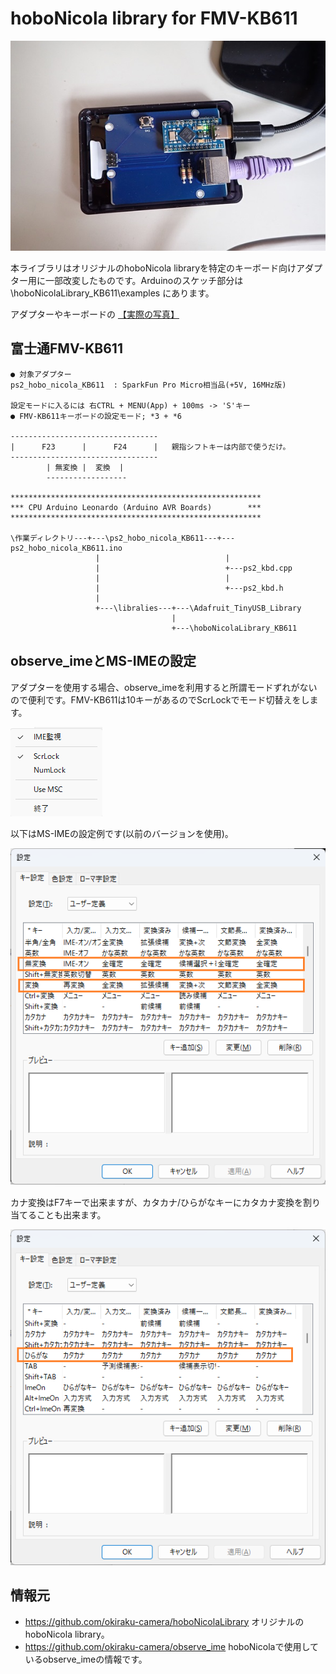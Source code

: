 # hoboNicola library for FMV-KB611

![](assets/images/PS2_adapter.jpg)

本ライブラリはオリジナルのhoboNicola libraryを特定のキーボード向けアダプター用に一部改変したものです。Arduinoのスケッチ部分は \hoboNicolaLibrary_KB611\examples にあります。

アダプターやキーボードの [【実際の写真】](./assets/hobonicola_gallery.md)

## 富士通FMV-KB611
	● 対象アダプター
	ps2_hobo_nicola_KB611  : SparkFun Pro Micro相当品(+5V, 16MHz版)

	設定モードに入るには 右CTRL + MENU(App) + 100ms -> 'S'キー
	● FMV-KB611キーボードの設定モード; *3 + *6

	---------------------------------
	|      F23      |      F24      |	親指シフトキーは内部で使うだけ。
	---------------------------------
            | 無変換 |  変換  |
	        ------------------

	********************************************************
	*** CPU Arduino Leonardo (Arduino AVR Boards)        ***
	********************************************************

	\作業ディレクトリ---+---\ps2_hobo_nicola_KB611---+---ps2_hobo_nicola_KB611.ino
	                   |                            |
	                   |                            +---ps2_kbd.cpp
	                   |                            |
	                   |                            +---ps2_kbd.h
	                   |
	                   +---\libralies---+---\Adafruit_TinyUSB_Library
	                                    |
	                                    +---\hoboNicolaLibrary_KB611

## observe_imeとMS-IMEの設定

アダプターを使用する場合、observe_imeを利用すると所謂モードずれがないので便利です。FMV-KB611は10キーがあるのでScrLockでモード切替えをします。

![](assets/images/observe_ime.png)

以下はMS-IMEの設定例です(以前のバージョンを使用)。

![](assets/images/ms_ime1.png)

カナ変換はF7キーで出来ますが、カタカナ/ひらがなキーにカタカナ変換を割り当てることも出来ます。

![](assets/images/ms_ime2.png)

## 情報元
* https://github.com/okiraku-camera/hoboNicolaLibrary オリジナルのhoboNicola library。 
* https://github.com/okiraku-camera/observe_ime hoboNicolaで使用しているobserve_imeの情報です。

